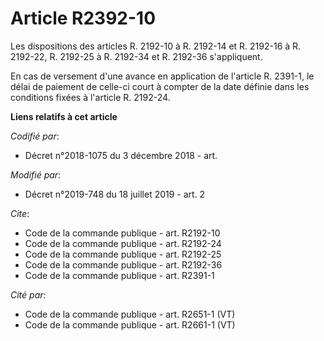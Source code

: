 # Article R2392-10

Les dispositions des articles R. 2192-10 à R. 2192-14 et R. 2192-16 à R. 2192-22, R. 2192-25 à R. 2192-34 et R. 2192-36
s'appliquent.

En cas de versement d'une avance en application de l'article R. 2391-1, le délai de paiement de celle-ci court à compter de
la date définie dans les conditions fixées à l'article R. 2192-24.

**Liens relatifs à cet article**

_Codifié par_:

  - Décret n°2018-1075 du 3 décembre 2018 - art.

_Modifié par_:

  - Décret n°2019-748 du 18 juillet 2019 - art. 2

_Cite_:

  - Code de la commande publique - art. R2192-10
  - Code de la commande publique - art. R2192-24
  - Code de la commande publique - art. R2192-25
  - Code de la commande publique - art. R2192-36
  - Code de la commande publique - art. R2391-1

_Cité par_:

  - Code de la commande publique - art. R2651-1 (VT)
  - Code de la commande publique - art. R2661-1 (VT)
